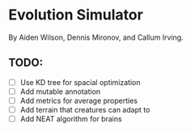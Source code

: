 # Evolution Simulator

By Aiden Wilson, Dennis Mironov, and Callum Irving.

## TODO:
- [ ] Use KD tree for spacial optimization
- [ ] Add mutable annotation
- [ ] Add metrics for average properties
- [ ] Add terrain that creatures can adapt to
- [ ] Add NEAT algorithm for brains
